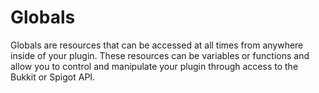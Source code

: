 # Globals

Globals are resources that can be accessed at all times from anywhere inside of your plugin. These resources can be variables or functions and allow you to control and manipulate your plugin through access to the Bukkit or Spigot API.

